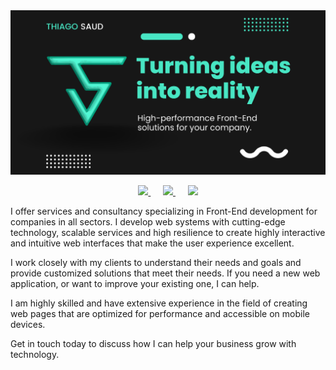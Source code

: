 <img src="images/banner.png" />

<p align="center">
	<a href="https://thiagosaud.dev" target="_blank" title="Go to my Professional page">
		<img src="https://img.shields.io/badge/boost my business now!-%23D14836.svg?&style=for-the-badge&logo=google-chrome&logoColor=48E6C4&color=171717" />
	</a>
	&nbsp;&nbsp;&nbsp;&nbsp;
	<a href="https://www.linkedin.com/company/thiagosaud" target="_blank" title="Go to my Linkedin page">
		<img src="https://img.shields.io/badge/linkedin-%23D14836.svg?&style=for-the-badge&logo=linkedin&logoColor=48E6C4&color=171717" />
	</a>
	&nbsp;&nbsp;&nbsp;&nbsp;
	<a href="https://www.instagram.com/thiagosaud.dev" target="_blank" title="Go to my Instagram page">
		<img src="https://img.shields.io/badge/instagram-%23D14836.svg?&style=for-the-badge&logo=instagram&logoColor=48E6C4&color=171717" />
	</a>
</p>

<p>
I offer services and consultancy specializing in Front-End development for companies in all sectors. I develop web systems with cutting-edge technology, scalable services and high resilience to create highly interactive and intuitive web interfaces that make the user experience excellent.

I work closely with my clients to understand their needs and goals and provide customized solutions that meet their needs. If you need a new web application, or want to improve your existing one, I can help.

I am highly skilled and have extensive experience in the field of creating web pages that are optimized for performance and accessible on mobile devices.

Get in touch today to discuss how I can help your business grow with technology.
</p>
